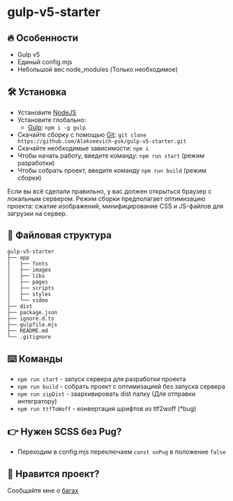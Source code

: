 # gulp-v5-starter

## :fire: Особенности
* Gulp v5
* Единый config.mjs
* Небольшой вес node_modules (Только необходимое)

## :hammer_and_wrench: Установка
* Установите [NodeJS](https://nodejs.org/en/)
* Установите глобально:
    * [Gulp](https://gulpjs.com/): ```npm i -g gulp```
* Скачайте сборку с помощью [Git](https://git-scm.com/downloads): ```git clone https://github.com/Alekseevich-psk/gulp-v5-starter.git```
* Скачайте необходимые зависимости: ```npm i```
* Чтобы начать работу, введите команду: ```npm run start``` (режим разработки)
* Чтобы собрать проект, введите команду ```npm run build``` (режим сборки)

Если вы всё сделали правильно, у вас должен открыться браузер с локальным сервером.
Режим сборки предполагает оптимизацию проекта: сжатие изображений, минифицирование CSS и JS-файлов для загрузки на сервер.

## :open_file_folder: Файловая структура

```
gulp-v5-starter
├── app
│   ├── fonts
│   ├── images
│   ├── libs
│   ├── pages
│   ├── scripts
│   ├── styles
│   └── video
├── dist
├── package.json
├── ignore.d.ts
├── gulpfile.mjs
├── README.md
└── .gitignore
```

## :keyboard: Команды
* ```npm run start``` - запуск сервера для разработки проекта
* ```npm run build``` - собрать проект с оптимизацией без запуска сервера
* ```npm run zipDist``` - заархивировать dist папку (Для отправки интегратору)
* ```npm run ttfToWoff``` - конвертация шрифтов из ttf2woff (*bug)

## :point_right: Нужен SCSS без Pug?
* Переходим в config.mjs переключаем ```const onPug``` в положение ```false```

## :yellow_heart: Нравится проект?
Сообщайте мне о [багах](https://github.com/Alekseevich-psk/gulp-v5-starter/issues)